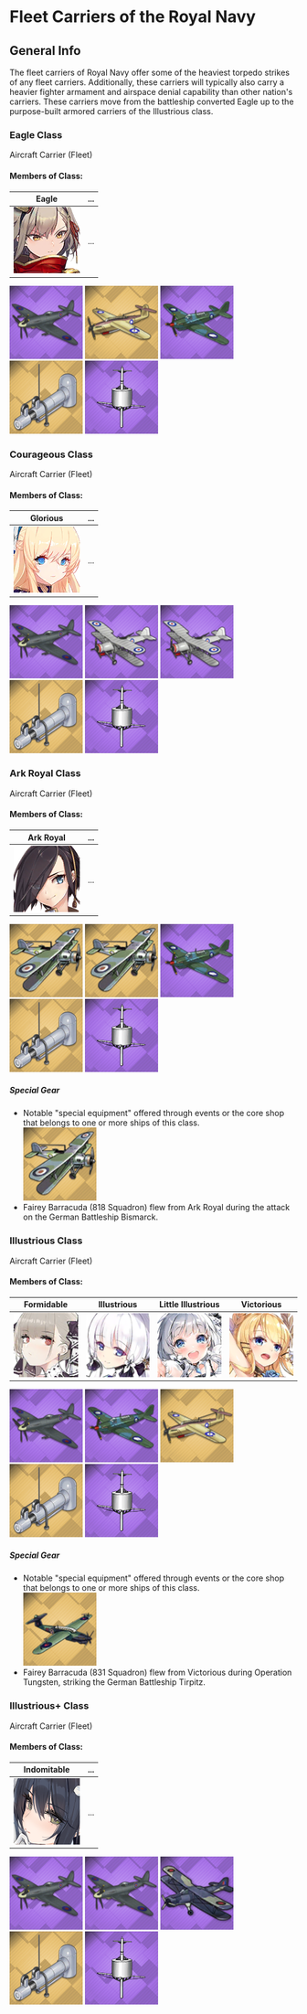 # Fleet Carriers of the Royal Navy

## General Info

The fleet carriers of Royal Navy offer some of the heaviest torpedo strikes of any fleet carriers. Additionally, these carriers will typically also carry a heavier fighter armament and airspace denial capability than other nation's carriers. These carriers move from the battleship converted Eagle up to the purpose-built armored carriers of the Illustrious class.

### Eagle Class

Aircraft Carrier (Fleet) <br/>

#### Members of Class: <br/>
Eagle | ...
| ----- | ----- |
![Eagle](/Icons/Ship/RoyalNavy/Eagle.png) | ... <br/>


![SupermarineSeafire](/Icons/Equipment/Aircraft/Fighter/SupermarineSeafire.png)
![FaireyBarracuda](/Icons/Equipment/Aircraft/Torpedo/FaireyBarracuda.png)
![FaireyFulmar](/Icons/Equipment/Aircraft/Bomber/FaireyFulmar.png)
![SteamCatapult](/Icons/Equipment/Auxiliary/SteamCatapult.png)
![HomingBeacon](/Icons/Equipment/Auxiliary/HomingBeacon.png) <br/>

### Courageous Class

Aircraft Carrier (Fleet) <br/>

#### Members of Class: <br/>
Glorious | ...
| ----- | ----- |
![Glorious](/Icons/Ship/RoyalNavy/Glorious.png) | ... <br/>


![SupermarineSeafire](/Icons/Equipment/Aircraft/Fighter/SupermarineSeafire.png)
![FaireySwordfish](/Icons/Equipment/Aircraft/Torpedo/FaireySwordfish.png)
![FaireySwordfish](/Icons/Equipment/Aircraft/Torpedo/FaireySwordfish.png)
![SteamCatapult](/Icons/Equipment/Auxiliary/SteamCatapult.png)
![HomingBeacon](/Icons/Equipment/Auxiliary/HomingBeacon.png) <br/>

### Ark Royal Class

Aircraft Carrier (Fleet) <br/>

#### Members of Class: <br/>
Ark Royal | ...
| ----- | ----- |
![Ark Royal](/Icons/Ship/RoyalNavy/Ark_Royal.png) | ... <br/>


![FaireySwordfish818](/Icons/Equipment/Aircraft/Torpedo/FaireySwordfish818.png)
![FaireySwordfish818](/Icons/Equipment/Aircraft/Torpedo/FaireySwordfish818.png)
![FaireyFulmar](/Icons/Equipment/Aircraft/Bomber/FaireyFulmar.png)
![SteamCatapult](/Icons/Equipment/Auxiliary/SteamCatapult.png)
![HomingBeacon](/Icons/Equipment/Auxiliary/HomingBeacon.png) <br/>

##### Special Gear <br/>

* Notable "special equipment" offered through events or the core shop that belongs to one or more ships of this class.<br/>
![FaireySwordfish818](/Icons/Equipment/Aircraft/Torpedo/FaireySwordfish818.png)
* Fairey Barracuda (818 Squadron) flew from Ark Royal during the attack on the German Battleship Bismarck.<br/>

### Illustrious Class

Aircraft Carrier (Fleet) <br/>

#### Members of Class: <br/>
Formidable | Illustrious | Little Illustrious | Victorious
| ----- | ----- | ----- | -----
![Formidable](/Icons/Ship/RoyalNavy/Formidable.png) | ![Illustrious](/Icons/Ship/RoyalNavy/Illustrious.png) | ![Little Illustrious](/Icons/Ship/RoyalNavy/Little_Illustrious.png) | ![Victorious](/Icons/Ship/RoyalNavy/Victorious.png) <br/>


![SupermarineSeafire](/Icons/Equipment/Aircraft/Fighter/SupermarineSeafire.png)
![FaireyFulmar](/Icons/Equipment/Aircraft/Bomber/FaireyFulmar.png)
![FaireyBarracuda](/Icons/Equipment/Aircraft/Torpedo/FaireyBarracuda.png)
![SteamCatapult](/Icons/Equipment/Auxiliary/SteamCatapult.png)
![HomingBeacon](/Icons/Equipment/Auxiliary/HomingBeacon.png) <br/>

##### Special Gear <br/>

* Notable "special equipment" offered through events or the core shop that belongs to one or more ships of this class.<br/>
![FaireyBarracuda831](/Icons/Equipment/Aircraft/Bomber/FaireyBarracuda831.png)
* Fairey Barracuda (831 Squadron) flew from Victorious during Operation Tungsten, striking the German Battleship Tirpitz.<br/>

### Illustrious+ Class

Aircraft Carrier (Fleet) <br/>

#### Members of Class: <br/>
Indomitable | ...
| ----- | ----- 
![Indomitable](/Icons/Ship/RoyalNavy/Indomitable.png) | ... <br/>


![SupermarineSeafire](/Icons/Equipment/Aircraft/Fighter/SupermarineSeafire.png)
![SupermarineSeafire](/Icons/Equipment/Aircraft/Fighter/SupermarineSeafire.png)
![FaireyAlbacore](/Icons/Equipment/Aircraft/Torpedo/FaireyAlbacore.png)
![SteamCatapult](/Icons/Equipment/Auxiliary/SteamCatapult.png)
![HomingBeacon](/Icons/Equipment/Auxiliary/HomingBeacon.png) <br/>